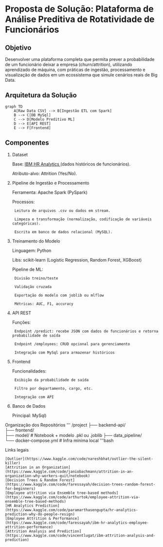 # Proposta de Solução: Plataforma de Análise Preditiva de Rotatividade de Funcionários

## Objetivo

Desenvolver uma plataforma completa que permita prever a probabilidade de um funcionário deixar a empresa (churn/attrition), utilizando aprendizado de máquina, com práticas de ingestão, processamento e visualização de dados em um ecossistema que simule cenários reais de Big Data.

## Arquitetura da Solução

```mermaid
graph TD
    A[Raw Data CSV] --> B[Ingestão ETL com Spark]
    B --> C[DB MySql]
    C --> D[Modelo Preditivo ML]
    D --> E[API REST]
    E --> F[Frontend]
```


## Componentes

1. Dataset

    Base: [IBM HR Analytics ](https://www.kaggle.com/datasets/pavansubhasht/ibm-hr-analytics-attrition-dataset/data)(dados históricos de funcionários).

    Atributo-alvo: Attrition (Yes/No).

3. Pipeline de Ingestão e Processamento

    Ferramenta: Apache Spark (PySpark)

    Processos:

        Leitura de arquivos .csv ou dados em stream.

        Limpeza e transformação (normalização, codificação de variáveis categóricas).

        Escrita em banco de dados relacional (MySQL).

4. Treinamento do Modelo

    Linguagem: Python

    Libs: scikit-learn (Logistic Regression, Random Forest, XGBoost)

    Pipeline de ML:

        Divisão treino/teste

        Validação cruzada

        Exportação do modelo com joblib ou mlflow

        Métricas: AUC, F1, accuracy

4. API REST

    Funções:

        Endpoint /predict: recebe JSON com dados de funcionários e retorna probabilidade de saída

        Endpoint /employees: CRUD opcional para gerenciamento

        Integração com MySql para armazenar históricos

5. Frontend

    Funcionalidades:

        Exibição da probabilidade de saída

        Filtro por departamento, cargo, etc.

        Integração com API

6. Banco de Dados

    Principal: MySql)
   

Organização dos Repositórios
'''
/project
├── backend-api/          
├── frontend/             
├── model/                # Notebook + modelo .pkl ou .joblib
├── data_pipeline/        
└── docker-compose.yml    # Infra mínima local
'''bash

Links legais

    [Outlier](https://www.kaggle.com/code/nareshbhat/outlier-the-silent-killer)
    [Attrition in an Organization](https://www.kaggle.com/code/janiobachmann/attrition-in-an-organization-why-workers-quit/notebook)
    [Decision Trees & Random Forest](https://www.kaggle.com/code/faressayah/decision-trees-random-forest-for-beginners)
    [Employee attrition via Ensemble tree-based methods](https://www.kaggle.com/code/arthurtok/employee-attrition-via-ensemble-tree-based-methods)
    [HR Analytics Prediction](https://www.kaggle.com/code/paramarthasengupta/hr-analytics-prediction-why-do-people-resign)
    [Employee Attrition & Performance](https://www.kaggle.com/code/faressayah/ibm-hr-analytics-employee-attrition-performance)
    [Attrition Analysis and Prediction](https://www.kaggle.com/code/vincentlugat/ibm-attrition-analysis-and-prediction)
